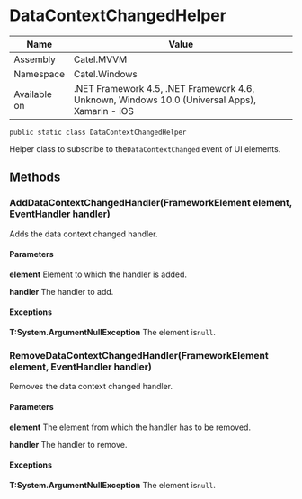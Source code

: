 

# DataContextChangedHelper

Name|Value
---|---
Assembly|Catel.MVVM
Namespace|Catel.Windows
Available on|.NET Framework 4.5, .NET Framework 4.6, Unknown, Windows 10.0 (Universal Apps), Xamarin - iOS

```
public static class DataContextChangedHelper
```

Helper class to subscribe to the`DataContextChanged` event of UI elements.



## Methods

### AddDataContextChangedHandler(FrameworkElement element, EventHandler<DependencyPropertyValueChangedEventArgs> handler)

Adds the data context changed handler.

#### Parameters

**element**
Element to which the handler is added.

**handler**
The handler to add.

#### Exceptions

**T:System.ArgumentNullException**
The element is`null`.



### RemoveDataContextChangedHandler(FrameworkElement element, EventHandler<DependencyPropertyValueChangedEventArgs> handler)

Removes the data context changed handler.

#### Parameters

**element**
The element from which the handler has to be removed.

**handler**
The handler to remove.

#### Exceptions

**T:System.ArgumentNullException**
The element is`null`.



